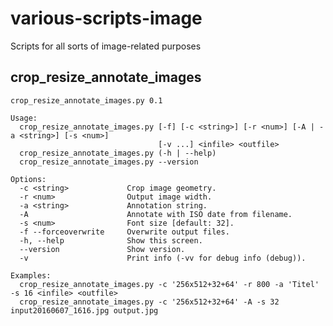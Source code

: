 # various-scripts-image
Scripts for all sorts of image-related purposes

## crop_resize_annotate_images

    crop_resize_annotate_images.py 0.1

    Usage:
      crop_resize_annotate_images.py [-f] [-c <string>] [-r <num>] [-A | -a <string>] [-s <num>]
                                     [-v ...] <infile> <outfile>
      crop_resize_annotate_images.py (-h | --help)
      crop_resize_annotate_images.py --version

    Options:
      -c <string>             Crop image geometry.
      -r <num>                Output image width.
      -a <string>             Annotation string.
      -A                      Annotate with ISO date from filename.
      -s <num>                Font size [default: 32].
      -f --forceoverwrite     Overwrite output files.
      -h, --help              Show this screen.
      --version               Show version.
      -v                      Print info (-vv for debug info (debug)).

    Examples:
      crop_resize_annotate_images.py -c '256x512+32+64' -r 800 -a 'Titel' -s 16 <infile> <outfile>
      crop_resize_annotate_images.py -c '256x512+32+64' -A -s 32 input20160607_1616.jpg output.jpg
